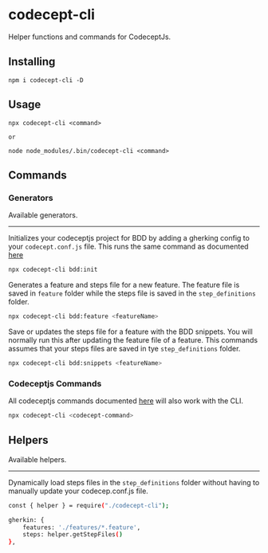 # codecept-cli
Helper functions and commands for CodeceptJs.

## Installing
```node
npm i codecept-cli -D
```

## Usage
```node
npx codecept-cli <command>

or

node node_modules/.bin/codecept-cli <command>
```

## Commands

### Generators

Available generators.

---

Initializes your codeceptjs project for BDD by adding a gherking config to your `codecept.conf.js` file. This runs the same command as documented [here](https://codecept.io/bdd/#gherkin)

```sh
npx codecept-cli bdd:init
```

Generates a feature and steps file for a new feature. The feature file is saved in `feature` folder while the steps file is saved in the `step_definitions` folder.

```sh
npx codecept-cli bdd:feature <featureName>
```

Save or updates the steps file for a feature with the BDD snippets. You will normally run this after updating the feature file of a feature. This commands assumes that your steps files are saved in tye `step_definitions` folder.

```sh
npx codecept-cli bdd:snippets <featureName>
```

### Codeceptjs Commands

All codeceptjs commands documented [here](https://codecept.io/commands/) will also work with the CLI. 

```sh
npx codecept-cli <codecept-command>
```

## Helpers

Available helpers.

---

Dynamically load steps files in the `step_definitions` folder without having to manually update your codecep.conf.js file.

```sh
const { helper } = require("./codecept-cli");

gherkin: {
    features: './features/*.feature',
    steps: helper.getStepFiles()
},
````

